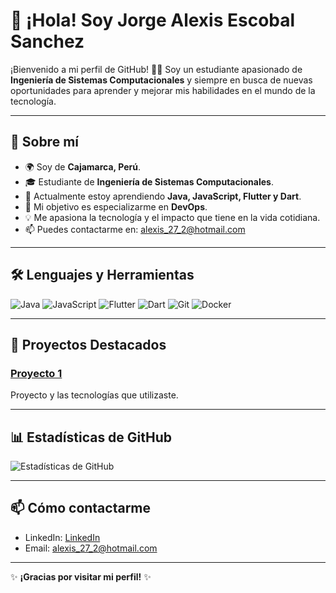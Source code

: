 # 👋 ¡Hola! Soy Jorge Alexis Escobal Sanchez 

¡Bienvenido a mi perfil de GitHub! 👨‍💻 Soy un estudiante apasionado de **Ingeniería de Sistemas Computacionales** y siempre en busca de nuevas oportunidades para aprender y mejorar mis habilidades en el mundo de la tecnología.

---

## 🚀 Sobre mí

- 🌍 Soy de **Cajamarca, Perú**.
- 🎓 Estudiante de **Ingeniería de Sistemas Computacionales**.
- 🌱 Actualmente estoy aprendiendo **Java, JavaScript, Flutter y Dart**.
- 🎯 Mi objetivo es especializarme en **DevOps**.
- 💡 Me apasiona la tecnología y el impacto que tiene en la vida cotidiana.
- 📫 Puedes contactarme en: [alexis_27_2@hotmail.com](mailto:alexis_27_2@hotmail.com)

---

## 🛠️ Lenguajes y Herramientas

![Java](https://img.shields.io/badge/-Java-007396?logo=java&logoColor=white&style=flat)
![JavaScript](https://img.shields.io/badge/-JavaScript-F7DF1E?logo=javascript&logoColor=000&style=flat)
![Flutter](https://img.shields.io/badge/-Flutter-02569B?logo=flutter&logoColor=white&style=flat)
![Dart](https://img.shields.io/badge/-Dart-0175C2?logo=dart&logoColor=white&style=flat)
![Git](https://img.shields.io/badge/-Git-F05032?logo=git&logoColor=white&style=flat)
![Docker](https://img.shields.io/badge/-Docker-2496ED?logo=docker&logoColor=white&style=flat)

---

## 🌟 Proyectos Destacados

### [Proyecto 1](https://g.com/jorgealexis/proyecto1) 
Proyecto y las tecnologías que utilizaste.


---

## 📊 Estadísticas de GitHub

![Estadísticas de GitHub](https://github-readme-stats.vercel.app/api?username=jorgealexis&show_icons=true&theme=radical)

---

## 📫 Cómo contactarme

- LinkedIn: [LinkedIn](https://linkedin.com/in/tu-perfil)
- Email: [alexis_27_2@hotmail.com](mailto:alexis_27_2@hotmail.com)

---

✨ **¡Gracias por visitar mi perfil!** ✨
